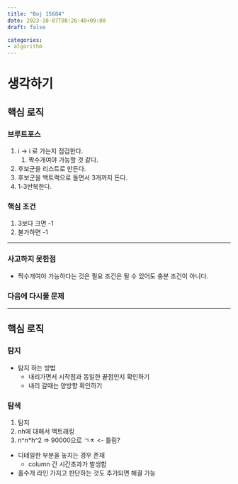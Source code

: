 ```yaml
---
title: "Boj 15684"
date: 2023-10-07T08:26:40+09:00
draft: false

categories:
- algorithm
---
```


# 생각하기
## 핵심 로직
### 브루트포스
1. i -> i 로 가는지 점검한다.
    1. 짝수개여야 가능할 것 같다.
1. 후보군을 리스트로 만든다.
1. 후보군을 백트랙으로 돌면서 3개까지 돈다.
1. 1-3반복한다.


### 핵심 조건
1. 3보다 크면 -1
1. 불가하면 -1

--- 
### 사고하지 못한점
- 짝수개여야 가능하다는 것은 필요 조건은 될 수 있어도 충분 조건이 아니다.

### 다음에 다시풀 문제

---
## 핵심 로직
### 탐지
- 탐지 하는 방법
    - 내리가면서 시작점과 동일한 끝점인지 확인하기
    - 내리 갈때는 양방향 확인하기
### 탐색
1. 탐지
1. nh에 대해서 백트래킹
1. n^n*h^2 => 90000으로 ㄱㅊ <- 틀림?
- 디테일한 부분을 놓치는 경우 존재
    - column 간 시간초과가 발생함
- 홀수개 라인 가지고 판단하는 것도 추가되면 해결 가능
